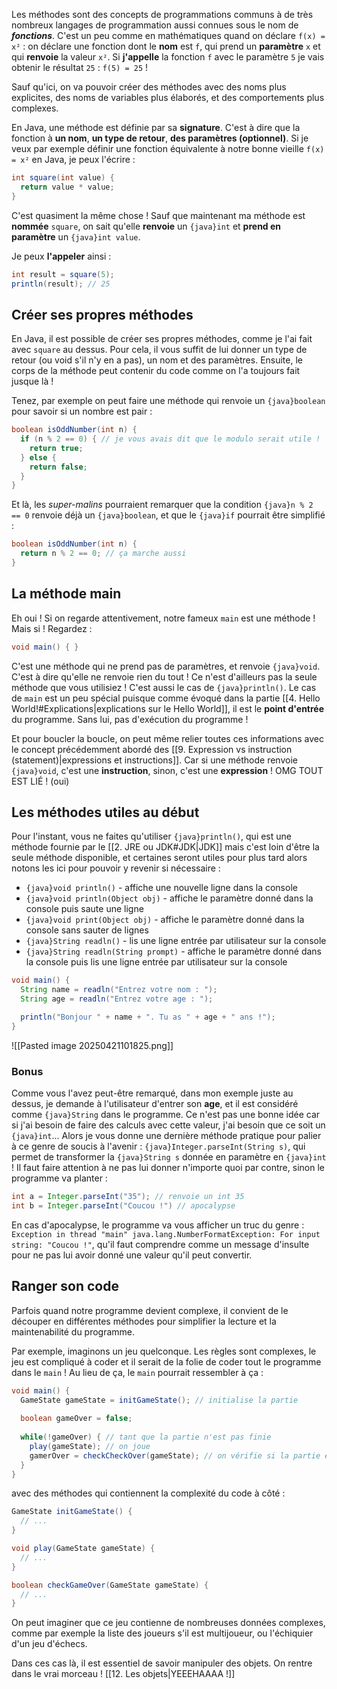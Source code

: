 Les méthodes sont des concepts de programmations communs à de très nombreux langages de programmation aussi connues sous le nom de ***fonctions***. C'est un peu comme en mathématiques quand on déclare `f(x) = x²` : on déclare une fonction dont le **nom** est `f`, qui prend un **paramètre** `x` et qui **renvoie** la valeur `x²`. Si **j'appelle** la fonction `f` avec le paramètre `5` je vais obtenir le résultat `25` : `f(5) = 25` !

Sauf qu'ici, on va pouvoir créer des méthodes avec des noms plus explicites, des noms de variables plus élaborés, et des comportements plus complexes.

En Java, une méthode est définie par sa **signature**. C'est à dire que la fonction à **un nom**, **un type de retour**, **des paramètres (optionnel)**. Si je veux par exemple définir une fonction équivalente à notre bonne vieille `f(x) = x²` en Java, je peux l'écrire :
```java
int square(int value) {
  return value * value;
}
```

C'est quasiment la même chose ! Sauf que maintenant ma méthode est **nommée** `square`, on sait qu'elle **renvoie** un `{java}int` et **prend en paramètre** un `{java}int value`.

Je peux **l'appeler** ainsi :
```java
int result = square(5);
println(result); // 25
```

## Créer ses propres méthodes

En Java, il est possible de créer ses propres méthodes, comme je l'ai fait avec `square` au dessus.
Pour cela, il vous suffit de lui donner un type de retour (ou void s'il n'y en a pas), un nom et des paramètres.
Ensuite, le corps de la méthode peut contenir du code comme on l'a toujours fait jusque là !

Tenez, par exemple on peut faire une méthode qui renvoie un `{java}boolean` pour savoir si un nombre est pair :
```java
boolean isOddNumber(int n) {
  if (n % 2 == 0) { // je vous avais dit que le modulo serait utile !
    return true;
  } else {
    return false;
  }
}
```

Et là, les *super-malins* pourraient remarquer que la condition `{java}n % 2 == 0` renvoie déjà un `{java}boolean`, et que le `{java}if` pourrait être simplifié :
```java
boolean isOddNumber(int n) {
  return n % 2 == 0; // ça marche aussi
}
```

## La méthode main

Eh oui ! Si on regarde attentivement, notre fameux `main` est une méthode ! Mais si ! Regardez :
```java
void main() { }
```

C'est une méthode qui ne prend pas de paramètres, et renvoie `{java}void`. C'est à dire qu'elle ne renvoie rien du tout ! Ce n'est d'ailleurs pas la seule méthode que vous utilisiez ! C'est aussi le cas de `{java}println()`. 
Le cas de `main` est un peu spécial puisque comme évoqué dans la partie [[4. Hello World!#Explications|explications sur le Hello World]], il est le **point d'entrée** du programme. Sans lui, pas d'exécution du programme !

Et pour boucler la boucle, on peut même relier toutes ces informations avec le concept précédemment abordé des [[9. Expression vs instruction (statement)|expressions et instructions]]. Car si une méthode renvoie `{java}void`, c'est une **instruction**, sinon, c'est une **expression** ! OMG TOUT EST LIÉ ! (oui)

## Les méthodes utiles au début

Pour l'instant, vous ne faites qu'utiliser `{java}println()`, qui est une méthode fournie par le [[2. JRE ou JDK#JDK|JDK]] mais c'est loin d'être la seule méthode disponible, et certaines seront utiles pour plus tard alors notons les ici pour pouvoir y revenir si nécessaire :

- `{java}void println()` - affiche une nouvelle ligne dans la console
- `{java}void println(Object obj)` - affiche le paramètre donné dans la console puis saute une ligne
- `{java}void print(Object obj)` - affiche le paramètre donné dans la console sans sauter de lignes
- `{java}String readln()` - lis une ligne entrée par utilisateur sur la console
- `{java}String readln(String prompt)` - affiche le paramètre donné dans la console puis lis une ligne entrée par utilisateur sur la console

```java
void main() {
  String name = readln("Entrez votre nom : ");
  String age = readln("Entrez votre age : ");

  println("Bonjour " + name + ". Tu as " + age + " ans !");
}
```

![[Pasted image 20250421101825.png]]
### Bonus

Comme vous l'avez peut-être remarqué, dans mon exemple juste au dessus, je demande à l'utilisateur d'entrer son **age**, et il est considéré comme `{java}String` dans le programme. Ce n'est pas une bonne idée car si j'ai besoin de faire des calculs avec cette valeur, j'ai besoin que ce soit un `{java}int`... Alors je vous donne une dernière méthode pratique pour palier à ce genre de soucis à l'avenir : `{java}Integer.parseInt(String s)`, qui permet de transformer la `{java}String s` donnée en paramètre en `{java}int` !
Il faut faire attention à ne pas lui donner n'importe quoi par contre, sinon le programme va planter :
```java
int a = Integer.parseInt("35"); // renvoie un int 35
int b = Integer.parseInt("Coucou !") // apocalypse
```

En cas d'apocalypse, le programme va vous afficher un truc du genre :
`Exception in thread "main" java.lang.NumberFormatException: For input string: "Coucou !"`, qu'il faut comprendre comme un message d'insulte pour ne pas lui avoir donné une valeur qu'il peut convertir.

## Ranger son code

Parfois quand notre programme devient complexe, il convient de le découper en différentes méthodes pour simplifier la lecture et la maintenabilité du programme.

Par exemple, imaginons un jeu quelconque. Les règles sont complexes, le jeu est compliqué à coder et il serait de la folie de coder tout le programme dans le `main` !
Au lieu de ça, le `main` pourrait ressembler à ça :

```java
void main() {
  GameState gameState = initGameState(); // initialise la partie
  
  boolean gameOver = false;
  
  while(!gameOver) { // tant que la partie n'est pas finie
    play(gameState); // on joue
    gamerOver = checkCheckOver(gameState); // on vérifie si la partie est finie après ce tour
  }
}
```

avec des méthodes qui contiennent la complexité du code à côté :

```java
GameState initGameState() {
  // ...
}

void play(GameState gameState) {
  // ...
}

boolean checkGameOver(GameState gameState) {
  // ...
}
```

On peut imaginer que ce jeu contienne de nombreuses données complexes, comme par exemple la liste des joueurs s'il est multijoueur, ou l'échiquier d'un jeu d'échecs.

Dans ces cas là, il est essentiel de savoir manipuler des objets. On rentre dans le vrai morceau ! [[12. Les objets|YEEEHAAAA !]]
